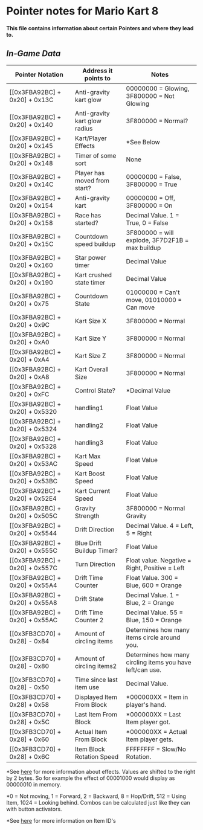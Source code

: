 # Pointer notes for Mario Kart 8

#### This file contains information about certain Pointers and where they lead to.

## _In-Game Data_
|  Pointer Notation            | Address it points to    |          Notes
|------------------------------|-------------------------|----------------------
|[[0x3FBA92BC] + 0x20] + 0x13C |Anti-gravity kart glow   |00000000 = Glowing, 3F800000 = Not Glowing
|[[0x3FBA92BC] + 0x20] + 0x140 |Anti-gravity kart glow radius|3F800000 = Normal?
|[[0x3FBA92BC] + 0x20] + 0x145 |Kart/Player Effects      |*See Below
|[[0x3FBA92BC] + 0x20] + 0x148 |Timer of some sort       |None
|[[0x3FBA92BC] + 0x20] + 0x14C |Player has moved from start?|00000000 = False, 3F800000 = True
|[[0x3FBA92BC] + 0x20] + 0x154 |Anti-gravity kart        |00000000 = Off, 3F800000 = On
|[[0x3FBA92BC] + 0x20] + 0x158 |Race has started?        |Decimal Value. 1 = True, 0 = False
|[[0x3FBA92BC] + 0x20] + 0x15C |Countdown speed buildup  |3F800000 = will explode, 3F7D2F1B = max buildup
|[[0x3FBA92BC] + 0x20] + 0x160 |Star power timer         |Decimal Value
|[[0x3FBA92BC] + 0x20] + 0x190 |Kart crushed state timer |Decimal Value
|[[0x3FBA92BC] + 0x20] + 0x75  |Countdown State          |01000000 = Can't move, 01010000 = Can move
|[[0x3FBA92BC] + 0x20] + 0x9C  |Kart Size X              |3F800000 = Normal
|[[0x3FBA92BC] + 0x20] + 0xA0  |Kart Size Y              |3F800000 = Normal
|[[0x3FBA92BC] + 0x20] + 0xA4  |Kart Size Z              |3F800000 = Normal
|[[0x3FBA92BC] + 0x20] + 0xA8  |Kart Overall Size        |3F800000 = Normal
|[[0x3FBA92BC] + 0x20] + 0xFC  |Control State?           |*Decimal Value
|[[0x3FBA92BC] + 0x20] + 0x5320|handling1                |Float Value
|[[0x3FBA92BC] + 0x20] + 0x5324|handling2                |Float Value
|[[0x3FBA92BC] + 0x20] + 0x5328|handling3                |Float Value
|[[0x3FBA92BC] + 0x20] + 0x53AC|Kart Max Speed           |Float Value
|[[0x3FBA92BC] + 0x20] + 0x53BC|Kart Boost Speed         |Float Value
|[[0x3FBA92BC] + 0x20] + 0x52E4|Kart Current Speed       |Float Value
|[[0x3FBA92BC] + 0x20] + 0x505C|Gravity Strength         |3F800000 = Normal Gravity
|[[0x3FBA92BC] + 0x20] + 0x5544|Drift Direction          |Decimal Value. 4 = Left, 5 = Right
|[[0x3FBA92BC] + 0x20] + 0x555C|Blue Drift Buildup Timer?|Float Value
|[[0x3FBA92BC] + 0x20] + 0x557C|Turn Direction           |Float value. Negative = Right, Positive = Left
|[[0x3FBA92BC] + 0x20] + 0x55A4|Drift Time Counter       |Float Value. 300 = Blue, 600 = Orange
|[[0x3FBA92BC] + 0x20] + 0x55A8|Drift State              |Decimal Value. 1 = Blue, 2 = Orange
|[[0x3FBA92BC] + 0x20] + 0x55AC|Drift Time Counter 2     |Decimal Value. 55 = Blue, 150 = Orange
|[[0x3FB3CD70] + 0x28] - 0x84  |Amount of circling items |Determines how many items circle around you.
|[[0x3FB3CD70] + 0x28] - 0x80  |Amount of circling items2|Determines how many circling items you have left/can use.
|[[0x3FB3CD70] + 0x28] - 0x50  |Time since last item use |Decimal Value.
|[[0x3FB3CD70] + 0x28] + 0x58  |Displayed Item From Block|*000000XX = Item in player's hand.
|[[0x3FB3CD70] + 0x28] + 0x5C  |Last Item From Block     |*000000XX = Last Item player got.
|[[0x3FB3CD70] + 0x28] + 0x60  |Actual Item From Block   |*000000XX = Actual Item player gets.
|[[0x3FB3CD70] + 0x28] + 0x6C  |Item Block Rotation Speed|FFFFFFFF = Slow/No Rotation.

*See [here](https://github.com/Megabyte918/MK8-Cheat-Codes/blob/master/Player%20Effect%20Modifier%20%5BMegabyte918%5D) for more information about effects. Values are shifted to the right by 2 bytes. So for example the effect of 00001000 would display as 00000010 in memory.

*0 = Not moving, 1 = Forward, 2 = Backward, 8 = Hop/Drift, 512 = Using Item, 1024 = Looking behind.
 Combos can be calculated just like they can with button activators.
 
 *See [here](https://github.com/Megabyte918/MK8-Cheat-Codes/blob/master/Item%20Hack%20%5BFishguy6564%20%26%20MrEvil%5D) for more information on Item ID's
